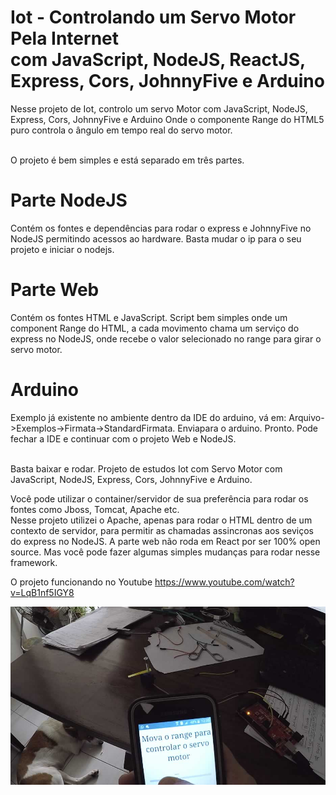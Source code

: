 # Iot - Controlando um Servo Motor Pela Internet <br />com JavaScript, NodeJS, ReactJS, Express, Cors, JohnnyFive e Arduino

Nesse projeto de Iot, controlo um servo Motor com JavaScript, NodeJS, Express, Cors, JohnnyFive e Arduino
Onde o componente Range do HTML5 puro controla o ângulo em tempo real do servo motor.

<br />
O projeto é bem simples e está separado em três partes. 

# Parte NodeJS

Contém os fontes e dependências para rodar o express e JohnnyFive no NodeJS permitindo acessos ao hardware. Basta mudar o ip para o seu projeto e iniciar o nodejs.

# Parte Web

Contém os fontes HTML e JavaScript. Script bem simples onde um component Range do HTML, a cada movimento chama um serviço do express no NodeJS, onde recebe o valor selecionado no range para girar o servo motor. 

# Arduino

Exemplo já existente no ambiente dentro da IDE do arduino, vá em: Arquivo->Exemplos->Firmata->StandardFirmata. Enviapara o arduino. Pronto. Pode fechar a IDE e continuar com o projeto Web e NodeJS. 

<br />
Basta baixar e rodar. Projeto de estudos Iot com Servo Motor com JavaScript, NodeJS, Express, Cors, JohnnyFive e Arduino. 

Você pode utilizar o container/servidor de sua preferência para rodar os fontes como Jboss, Tomcat, Apache etc. <br />
Nesse projeto utilizei o Apache, apenas para rodar o HTML dentro de um contexto de servidor, para permitir as chamadas assincronas aos seviços do express no NodeJS. A parte web não roda em React por ser 100% open source. Mas você pode fazer algumas simples mudanças para rodar nesse framework.

O projeto funcionando no Youtube
https://www.youtube.com/watch?v=LqB1nf5IGY8


![Alt Text](https://github.com/plata4m/ServosNodeExpressJohnnyFive/blob/master/iot2.jpg)







